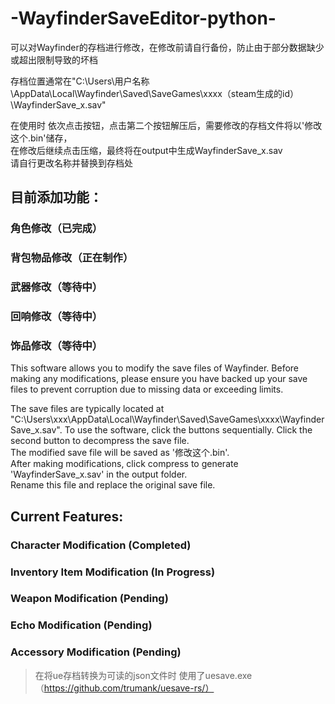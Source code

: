# -WayfinderSaveEditor-python-
可以对Wayfinder的存档进行修改，在修改前请自行备份，防止由于部分数据缺少或超出限制导致的坏档  

存档位置通常在"C:\Users\用户名称\AppData\Local\Wayfinder\Saved\SaveGames\xxxx（steam生成的id）\WayfinderSave_x.sav"    
 
在使用时 依次点击按钮，点击第二个按钮解压后，需要修改的存档文件将以'修改这个.bin'储存，  
在修改后继续点击压缩，最终将在output中生成WayfinderSave_x.sav   
请自行更改名称并替换到存档处    
## 目前添加功能：  
### 角色修改（已完成）  
### 背包物品修改（正在制作）  
### 武器修改（等待中）  
### 回响修改（等待中）  
### 饰品修改（等待中）  
    
     
     
This software allows you to modify the save files of Wayfinder. Before making any modifications, please ensure you have backed up your save files to prevent corruption due to missing data or exceeding limits.    

The save files are typically located at "C:\Users\xxx\AppData\Local\Wayfinder\Saved\SaveGames\xxxx\WayfinderSave_x.sav". 
To use the software, click the buttons sequentially. Click the second button to decompress the save file.   
The modified save file will be saved as '修改这个.bin'.   
After making modifications, click compress to generate 'WayfinderSave_x.sav' in the output folder.   
Rename this file and replace the original save file.      

## Current Features:  
### Character Modification (Completed)  
### Inventory Item Modification (In Progress)  
### Weapon Modification (Pending)  
### Echo Modification (Pending)  
### Accessory Modification (Pending)  

>在将ue存档转换为可读的json文件时 使用了uesave.exe     		（https://github.com/trumank/uesave-rs/）

